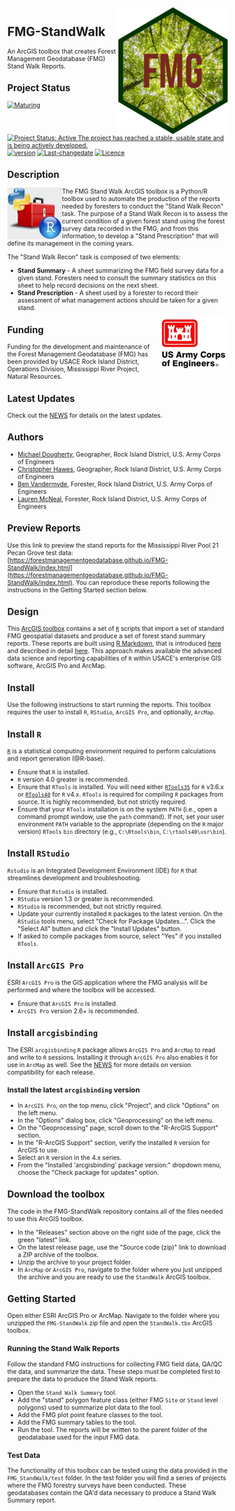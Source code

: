 <img src="docs/images/FMG-hex_3.png" width=250 align="right" />

# FMG-StandWalk 
An ArcGIS toolbox that creates Forest Management Geodatabase (FMG) Stand Walk Reports. 

## Project Status
[![Maturing](https://img.shields.io/badge/lifecycle-maturing-blue.svg)](https://www.tidyverse.org/lifecycle)
[![Project Status: Active The project has reached a stable, usable state and is being actively developed.](https://www.repostatus.org/badges/latest/active.svg)](https://www.repostatus.org/#active)
[![version](https://img.shields.io/badge/Version-0.1.7-orange.svg?style=flat-square)](commits/master)
[![Last-changedate](https://img.shields.io/badge/last%20change-2022--12--21-yellowgreen.svg)](/commits/master)
[![Licence](https://img.shields.io/badge/licence-CC0-blue.svg)](http://choosealicense.com/licenses/cc0-1.0/)

## Description

<img src="docs/images/python_r_toolbox.png" width=125 align="left"  />

The FMG Stand Walk ArcGIS toolbox is a Python/R toolbox used to automate the production of the reports needed by foresters to conduct the "Stand Walk Recon" task. The purpose of a Stand Walk Recon is to assess the current condition of a given forest stand using the forest survey data recorded in the FMG, and from this information, to develop a "Stand Prescription" that will define its management in the coming years. 

The "Stand Walk Recon" task is composed of two elements:

* **Stand Summary** - A sheet summarizing the FMG field survey data for a given stand. Foresters need to consult the summary statistics on this sheet to help record decisions on the next sheet. 
* **Stand Prescription** - A sheet used by a forester to record their assessment of what management actions should be taken for a given stand. 


<img src="docs/images/HDQLO-03_h120.jpg" align="right" />

## Funding
Funding for the development and maintenance of the Forest Management Geodatabase (FMG) has been provided by USACE Rock Island District, Operations Division, Mississippi River Project, Natural Resources. 

## Latest Updates
Check out the [NEWS](NEWS.md) for details on the latest updates. 

## Authors
* [Michael Dougherty](mailto:Michael.P.Dougherty@usace.army.mil), Geographer, Rock Island District, U.S. Army Corps of Engineers
* [Christopher Hawes](mailto:Christopher.C.Hawes@usace.army.mil), Geographer, Rock Island District, U.S. Army Corps of Engineers
* [Ben Vandermyde](mailto:Benjamin.J.Vandermyde@usace.army.mil), Forester, Rock Island District, U.S. Army Corps of Engineers
* [Lauren McNeal](mailto:Lauren.J.McNeal@usace.army.mil), Forester, Rock Island District, U.S. Army Corps of Engineers

## Preview Reports
Use this link to preview the stand reports for the Mississippi River Pool 21 Pecan Grove test data:
[https://forestmanagementgeodatabase.github.io/FMG-StandWalk/index.html](https://forestmanagementgeodatabase.github.io/FMG-StandWalk/index.html). You can reproduce these reports following the instructions in the Getting Started section below. 

## Design
This [ArcGIS toolbox](https://pro.arcgis.com/en/pro-app/help/analysis/geoprocessing/basics/use-a-custom-geoprocessing-tool.htm) contains a set of [`R`](https://cran.r-project.org/) scripts that import a set of standard FMG geospatial datasets and produce a set of forest stand summary reports. These reports are built using [R Markdown](https://rmarkdown.rstudio.com/), that is introduced [here](https://rmarkdown.rstudio.com/developer_parameterized_reports.html%23parameter_types%2F) and described in detail [here](https://bookdown.org/yihui/rmarkdown/parameterized-reports.html). This approach makes available the advanced data science and reporting capabilities of `R` within USACE's enterprise GIS software, ArcGIS Pro and ArcMap. 

## Install
Use the following instructions to start running the reports. This toolbox requires the user to install `R`, `RStudio`, `ArcGIS Pro`, and optionally, `ArcMap`.  

## Install `R`
[`R`](https://cran.r-project.org/) is a statistical computing environment required to perform calculations and report generation (@R-base).   
* Ensure that `R` is installed. 
* `R` version 4.0 greater is recommended. 
* Ensure that `RTools` is installed. You will need either  [`RTools35`](https://cran.r-project.org/bin/windows/Rtools/history.html) for `R` v3.6.x or [`RTools40`](https://cran.r-project.org/bin/windows/Rtools/) for `R` v4.x. `RTools` is required for compiling `R` packages from source. It is highly recommended, but not strictly required. 
* Ensure that your `RTools` installation is on the system `PATH` (i.e., open a command prompt window, use the `path` command). If not, set your user environment `PATH` variable to the appropriate (depending on the `R` major version) `RTools` `bin` directory (e.g., `C:\Rtools\bin`, `C:\rtools40\usr\bin`). 

## Install `RStudio`
`Rstudio` is an Integrated Development Environment (IDE) for `R` that streamlines development and troubleshooting.   
* Ensure that `Rstudio` is installed.
* `RStudio` version 1.3 or greater is recommended. 
* `RStudio` is recommended, but not strictly required. 
* Update your currently installed `R` packages to the latest version. On the `RStudio` tools menu, select "Check for Package Updates...". Click the "Select All" button and click the "Install Updates" button. 
* If asked to compile packages from source, select "Yes" if you installed `RTools`. 

## Install `ArcGIS Pro`
ESRI `ArcGIS Pro` is the GIS application where the FMG analysis will be performed and where the toolbox will be accessed.    
* Ensure that `ArcGIS Pro` is installed. 
* `ArcGIS Pro` version 2.6+ is recommended. 


## Install `arcgisbinding`
The ESRI `arcgisbinding` `R` package allows `ArcGIS Pro` and `ArcMap` to read and write to `R` sessions. Installing it through `ArcGIS Pro` also enables it for use in `ArcMap` as well. See the [NEWS](NEWS.md) for more details on version compatibility for each release.  

### Install the latest `arcgisbinding` version   
* In `ArcGIS Pro`, on the top menu, click "Project", and click "Options" on the left menu.
* In the "Options" dialog box, click "Geoprocessing" on the left menu. 
* On the "Geoprocessing" page, scroll down to the "R-ArcGIS Support" section.
* In the "R-ArcGIS Support" section, verify the installed `R` version for ArcGIS to use. 
* Select an `R` version in the 4.x series.  
* From the "Installed 'arcgisbinding' package version:" dropdown menu, choose the "Check package for updates" option. 

## Download the toolbox
The code in the FMG-StandWalk repository contains all of the files needed to use this ArcGIS toolbox.   
* In the "Releases" section above on the right side of the page, click the green "latest" link. 
* On the latest release page, use the "Source code (zip)" link to download a ZIP archive of the toolbox. 
* Unzip the archive to your project folder. 
* In `ArcMap` or `ArcGIS Pro`, navigate to the folder where you just unzipped the archive and you are ready to use the `StandWalk` ArcGIS toolbox. 

## Getting Started
Open either ESRI ArcGIS Pro or ArcMap. Navigate to the folder where you unzipped the `FMG-StandWalk` zip file and open the `StandWalk.tbx` ArcGIS toolbox.   

### Running the Stand Walk Reports
Follow the standard FMG instructions for collecting FMG field data, QA/QC the data, and summarize the data. These steps must be completed first to prepare the data to produce the Stand Walk reports.   
* Open the `Stand Walk Summary` tool. 
* Add the "stand" polygon feature class (either FMG `Site` or `Stand` level polygons) used to summarize plot data to the tool. 
* Add the FMG plot point feature classes to the tool. 
* Add the FMG summary tables to the tool.
* Run the tool. The reports will be written to the parent folder of the geodatabase used for the input FMG data. 

### Test Data
The functionality of this toolbox can be tested using the data provided in the `FMG_StandWalk/test` folder. In the test folder you will find a series of projects where the FMG forestry surveys have been conducted. These geodatabases contain the QA'd data necessary to produce a Stand Walk Summary report.   